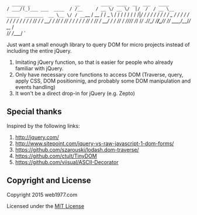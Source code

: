 `   _____ _                 __        ____  ____  __  ___   ____                       
  / ___/(_)___ ___  ____  / /__     / __ \/ __ \/  |/  /  / __ \__  _____  _______  __
  \__ \/ / __ `__ \/ __ \/ / _ \   / / / / / / / /|_/ /  / / / / / / / _ \/ ___/ / / /
 ___/ / / / / / / / /_/ / /  __/  / /_/ / /_/ / /  / /  / /_/ / /_/ /  __/ /  / /_/ / 
/____/_/_/ /_/ /_/ .___/_/\___/  /_____/\____/_/  /_/   \___\_\__,_/\___/_/   \__, /  
                /_/                                                          /____/   `

Just want a small enough library to query DOM for micro projects instead of including the entire jQuery.

1. Imitating jQuery function, so that is easier for people who already familiar with jQuery.
2. Only have necessary core functions to access DOM (Traverse, query, apply CSS, DOM positioninig, and probably some DOM manipulation and events handling)
3. It won't be a direct drop-in for jQuery (e.g. Zepto)

## Special thanks 

Inspired by the following links:

1. http://jquery.com/ 
2. http://www.sitepoint.com/jquery-vs-raw-javascript-1-dom-forms/
3. https://github.com/szarouski/lodash.dom-traverse/
4. https://github.com/ctult/TinyDOM
5. https://github.com/viisual/ASCII-Decorator 

## Copyright and License

Copyright 2015 web1977.com 

Licensed under the [MIT License](http://opensource.org/licenses/MIT)
